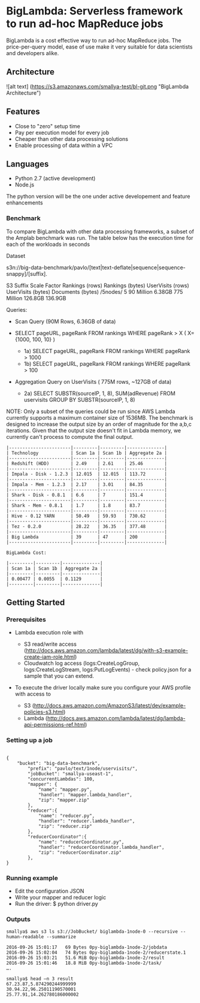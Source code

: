 # BigLambda: Serverless framework to run ad-hoc MapReduce jobs

BigLambda is a cost effective way to run ad-hoc MapReduce jobs. The price-per-query model, ease of use make it very suitable for data scientists and developers alike. 

## Architecture

![alt text] (https://s3.amazonaws.com/smallya-test/bl-git.png "BigLambda Architecture")


## Features

* Close to "zero" setup time
* Pay per execution model for every job
* Cheaper than other data processing solutions
* Enable processing of data within a VPC

## Languages
* Python 2.7 (active development)
* Node.js

The python version will be the one under active developement and feature enhancements

### Benchmark

To compare BigLambda with other data processing frameworks, a subset of the Amplab benchmark was run. The table below
has the execution time for each of the workloads in seconds 

Dataset

s3n://big-data-benchmark/pavlo/[text|text-deflate|sequence|sequence-snappy]/[suffix].

S3 Suffix   Scale Factor    Rankings (rows) Rankings (bytes)    UserVisits (rows)   UserVisits (bytes)  Documents (bytes)
/5nodes/    5               90 Million      6.38GB              775 Million         126.8GB             136.9GB

Queries:

* Scan Query  (90M Rows, 6.36GB of data)
* SELECT pageURL, pageRank FROM rankings WHERE pageRank > X   ( X= {1000, 100, 10} )

    * 1a) SELECT pageURL, pageRank FROM rankings WHERE pageRank > 1000   
    * 1b) SELECT pageURL, pageRank FROM rankings WHERE pageRank > 100   


* Aggregation Query on UserVisits ( 775M rows, ~127GB of data)
    * 2a) SELECT SUBSTR(sourceIP, 1, 8), SUM(adRevenue) FROM uservisits GROUP BY SUBSTR(sourceIP, 1, 8)


NOTE: Only a subset of the queries could be run since AWS Lambda currently supports a maximum container size of 1536MB. The benchmark is designed to increase the output size by an order of magnitude for the a,b,c iterations. Given that the output size doesn't fit in Lambda memory, we currently can't process to compute the final output. 

```
|-----------------------|---------|---------|--------------|
| Technology            | Scan 1a | Scan 1b | Aggregate 2a | 
|-----------------------|---------|---------|--------------|
| Redshift (HDD)        | 2.49    | 2.61    | 25.46        |
|-----------------------|---------|---------|--------------|
| Impala - Disk - 1.2.3 | 12.015  | 12.015  | 113.72       |
|-----------------------|---------|---------|--------------|
| Impala - Mem - 1.2.3  | 2.17    | 3.01    | 84.35        |
|-----------------------|---------|---------|--------------|
| Shark - Disk - 0.8.1  | 6.6     | 7       | 151.4        |
|-----------------------|---------|---------|--------------|
| Shark - Mem - 0.8.1   | 1.7     | 1.8     | 83.7         |
|-----------------------|---------|---------|--------------|
| Hive - 0.12 YARN      | 50.49   | 59.93   | 730.62       |
|-----------------------|---------|---------|--------------|
| Tez - 0.2.0           | 28.22   | 36.35   | 377.48       |
|-----------------------|---------|---------|--------------|
| Big Lambda            | 39      | 47      | 200          |   
|-----------------------|---------|---------|--------------|

BigLambda Cost:

|---------|---------|--------------|
| Scan 1a | Scan 1b | Aggregate 2a | 
|---------|---------|--------------|
| 0.00477 | 0.0055  | 0.1129       |   
|---------|---------|--------------|
```

## Getting Started

### Prerequisites

* Lambda execution role with 
    * S3 read/write access (http://docs.aws.amazon.com/lambda/latest/dg/with-s3-example-create-iam-role.html)
    * Cloudwatch log access (logs:CreateLogGroup, logs:CreateLogStream, logs:PutLogEvents) - check
      policy.json for a sample that you can extend.

* To execute the driver locally make sure you configure your AWS profile with access to 
    * S3 (http://docs.aws.amazon.com/AmazonS3/latest/dev/example-policies-s3.html)
    * Lambda (http://docs.aws.amazon.com/lambda/latest/dg/lambda-api-permissions-ref.html)

### Setting up a job

```

{
    "bucket": "big-data-benchmark",
        "prefix": "pavlo/text/1node/uservisits/",
        "jobBucket": "smallya-useast-1",
        "concurrentLambdas": 100,
        "mapper": {
            "name": "mapper.py",
            "handler": "mapper.lambda_handler",
            "zip": "mapper.zip"
        },
        "reducer":{
            "name": "reducer.py",
            "handler": "reducer.lambda_handler",
            "zip": "reducer.zip"
        },
        "reducerCoordinator":{
            "name": "reducerCoordinator.py",
            "handler": "reducerCoordinator.lambda_handler",
            "zip": "reducerCoordinator.zip"
        },
}

```

### Running example

* Edit the configuration JSON 
* Write your mapper and reducer logic
* Run the driver: 
$ python driver.py

### Outputs 

```
smallya$ aws s3 ls s3://JobBucket/ biglambda-1node-0 --recursive --human-readable --summarize

2016-09-26 15:01:17   69 Bytes 0py-biglambda-1node-2/jobdata
2016-09-26 15:02:04   74 Bytes 0py-biglambda-1node-2/reducerstate.1
2016-09-26 15:03:21   51.6 MiB 0py-biglambda-1node-2/result 
2016-09-26 15:01:46   18.8 MiB 0py-biglambda-1node-2/task/
….

smallya$ head –n 3 result 
67.23.87,5.874290244999999
30.94.22,96.25011190570001
25.77.91,14.262780186000002
```
